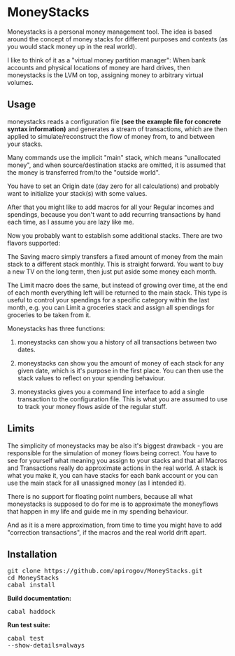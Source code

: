 MoneyStacks
===========
Moneystacks is a personal money management tool.
The idea is based around the concept of money stacks for different
purposes and contexts (as you would stack money up in the real world).

I like to think of it as a "virtual money partition manager":
When bank accounts and physical locations of money are hard drives, then
moneystacks is the LVM on top, assigning money to arbitrary virtual volumes.

Usage
-----
moneystacks reads a configuration file <b>(see the example file for
concrete syntax information)</b> and generates a stream of transactions,
which are then applied to simulate/reconstruct the flow of money from,
to and between your stacks.

Many commands use the implicit "main" stack,
which means "unallocated money", and when source/destination stacks
are omitted, it is assumed that the money is transferred from/to the
"outside world".

You have to set an Origin date (day zero for all calculations) and
probably want to initialize your stack(s) with some values.

After that you might like to add macros for all your Regular incomes
and spendings, because you don't want to add recurring transactions
by hand each time, as I assume you are lazy like me.

Now you probably want to establish some additional stacks. There are
two flavors supported:

The Saving macro simply transfers a fixed amount of money from the main
stack to a different stack monthly. This is straight forward. You want
to buy a new TV on the long term, then just put aside some money each month.

The Limit macro does the same, but instead of growing over time, at the
end of each month everything left will be returned to the main stack.
This type is useful to control your spendings for a specific category
within the last month, e.g. you can Limit a groceries stack and assign
all spendings for groceries to be taken from it.

Moneystacks has three functions:

1. moneystacks can show you a history of all transactions between two dates.

2. moneystacks can show you the amount of money of each stack for any given
date, which is it's purpose in the first place. You can then use the stack
values to reflect on your spending behaviour.

3. moneystacks gives you a command line interface to add a single
transaction to the configuration file. This is what you are assumed to use
to track your money flows aside of the regular stuff.

Limits
------
The simplicity of moneystacks may be also it's biggest drawback -
you are responsible for the simulation of money flows being correct.
You have to see for yourself what meaning you assign to your stacks and that
all Macros and Transactions really do approximate actions in the real world.
A stack is what you make it, you can have stacks for each bank account or
you can use the main stack for all unassigned money (as I intended it).

There is no support for floating point numbers, because all what moneystacks
is supposed to do for me is to approximate the moneyflows that happen in my
life and guide me in my spending behaviour.

And as it is a mere approximation, from time to time you might have to
add "correction transactions", if the macros and the real world drift apart.

Installation
------------
<pre>
git clone https://github.com/apirogov/MoneyStacks.git
cd MoneyStacks
cabal install
</pre>

<b>Build documentation:</b> <pre>cabal haddock</pre>

<b>Run test suite:</b> <pre>cabal test --show-details=always</pre>
